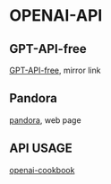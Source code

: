 # OPENAI-API

## GPT-API-free

[GPT-API-free](https://github.com/chatanywhere/GPT_API_free), mirror link

## Pandora

[pandora](https://github.com/pengzhile/pandora), web page

## API USAGE

[openai-cookbook](https://github.com/openai/openai-cookbook)
